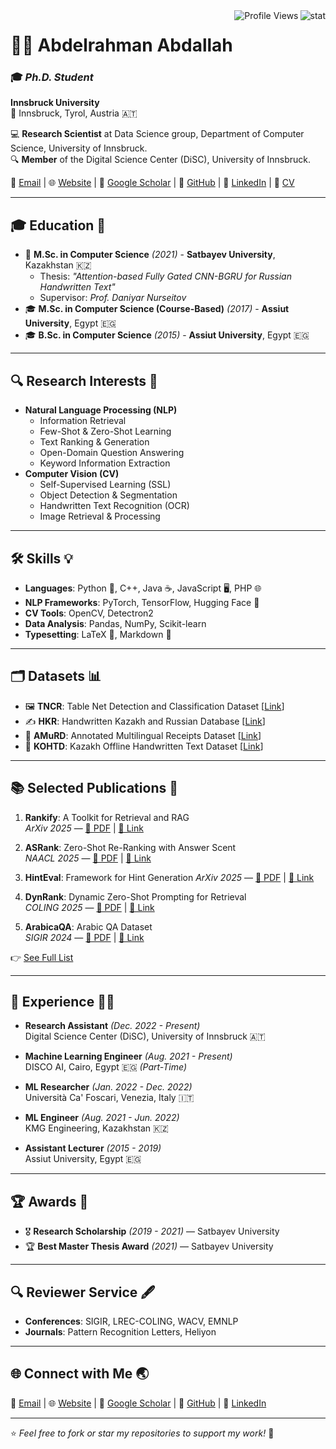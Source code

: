 <img align="right" src="https://github-readme-stats.vercel.app/api?username=abdoelsayed2016&show_icons=true&theme=transparent&hide_title=true&hide_rank=true" alt="stat" />
<img align="right" src="https://komarev.com/ghpvc/?username=abdoelsayed2016" alt="Profile Views" />

# 👨‍💻 Abdelrahman Abdallah

### 🎓 *Ph.D. Student*  
**Innsbruck University**  
📍 Innsbruck, Tyrol, Austria 🇦🇹  

💻 **Research Scientist** at Data Science group, Department of Computer Science, University of Innsbruck.  
🔍 **Member** of the Digital Science Center (DiSC), University of Innsbruck.  

📧 [Email](mailto:abdoelsayed2016@gmail.com) | 🌐 [Website](https://abdoelsayed2016.github.io/) | 📖 [Google Scholar](https://scholar.google.com/citations?user=uoXhF1QAAAAJ&hl=en) | 🐙 [GitHub](https://github.com/abdoelsayed2016) | 💼 [LinkedIn](https://www.linkedin.com/in/abdrahman-abdallah-b61030122/) | 📄 [CV](https://abdoelsayed2016.github.io/CV.pdf)



---

## 🎓 Education 🎯

- 🧠 **M.Sc. in Computer Science** *(2021)* - **Satbayev University**, Kazakhstan 🇰🇿  
  - Thesis: *"Attention-based Fully Gated CNN-BGRU for Russian Handwritten Text"*  
  - Supervisor: *Prof. Daniyar Nurseitov*  
- 🎓 **M.Sc. in Computer Science (Course-Based)** *(2017)* - **Assiut University**, Egypt 🇪🇬  
- 🎓 **B.Sc. in Computer Science** *(2015)* - **Assiut University**, Egypt 🇪🇬  

---

## 🔍 Research Interests 🔬

- **Natural Language Processing (NLP)**  
  - Information Retrieval  
  - Few-Shot & Zero-Shot Learning  
  - Text Ranking & Generation  
  - Open-Domain Question Answering  
  - Keyword Information Extraction  
- **Computer Vision (CV)**  
  - Self-Supervised Learning (SSL)  
  - Object Detection & Segmentation  
  - Handwritten Text Recognition (OCR)  
  - Image Retrieval & Processing  

---

## 🛠️ Skills 💡

- **Languages**: Python 🐍, C++, Java ☕, JavaScript 🖥️, PHP 🌐  
- **NLP Frameworks**: PyTorch, TensorFlow, Hugging Face 🤗  
- **CV Tools**: OpenCV, Detectron2  
- **Data Analysis**: Pandas, NumPy, Scikit-learn  
- **Typesetting**: LaTeX 📜, Markdown 📝  

---

## 🗂️ Datasets 📊

- 🖼️ **TNCR**: Table Net Detection and Classification Dataset [[Link](https://github.com/abdoelsayed2016/TNCR_Dataset)]  
- ✍️ **HKR**: Handwritten Kazakh and Russian Database [[Link](https://github.com/abdoelsayed2016/HKR_Dataset)]  
- 🧾 **AMuRD**: Annotated Multilingual Receipts Dataset [[Link](https://github.com/Update-For-Integrated-Business-AI/AMuRD)]  
- 📑 **KOHTD**: Kazakh Offline Handwritten Text Dataset [[Link](https://github.com/abdoelsayed2016/KOHTD)]  

---

## 📚 Selected Publications 📖

1. **Rankify**: A Toolkit for Retrieval and RAG  
   *ArXiv 2025* — [📄 PDF](https://arxiv.org/abs/2502.02464) | [🔗 Link](https://github.com/DataScienceUIBK/rankify) 

2. **ASRank**: Zero-Shot Re-Ranking with Answer Scent  
   *NAACL 2025* — [📄 PDF](https://arxiv.org/abs/2501.15245) | [🔗 Link](https://github.com/DataScienceUIBK/rankify) 

3. **HintEval**: Framework for Hint Generation 
   *ArXiv 2025* — [📄 PDF]([#](https://arxiv.org/abs/2502.00857)) | [🔗 Link](https://github.com/DataScienceUIBK/HintEval) 

4. **DynRank**: Dynamic Zero-Shot Prompting for Retrieval  
   *COLING 2025* — [📄 PDF](https://arxiv.org/abs/2412.00600) | [🔗 Link](https://github.com/DataScienceUIBK/rankify) 

5. **ArabicaQA**: Arabic QA Dataset  
   *SIGIR 2024* — [📄 PDF](https://arxiv.org/abs/2403.17848) | [🔗 Link](https://github.com/DataScienceUIBK/ArabicaQA) 

👉 [See Full List](https://scholar.google.com/citations?user=uoXhF1QAAAAJ&hl=en)

---

## 👔 Experience 👷‍♂️

- **Research Assistant** *(Dec. 2022 - Present)*  
  Digital Science Center (DiSC), University of Innsbruck 🇦🇹  

- **Machine Learning Engineer** *(Aug. 2021 - Present)*  
  DISCO AI, Cairo, Egypt 🇪🇬 *(Part-Time)*  

- **ML Researcher** *(Jan. 2022 - Dec. 2022)*  
  Università Ca' Foscari, Venezia, Italy 🇮🇹  

- **ML Engineer** *(Aug. 2021 - Jun. 2022)*  
  KMG Engineering, Kazakhstan 🇰🇿  

- **Assistant Lecturer** *(2015 - 2019)*  
  Assiut University, Egypt 🇪🇬  

---

## 🏆 Awards 🥇

- 🎖️ **Research Scholarship** *(2019 - 2021)* — Satbayev University  
- 🏆 **Best Master Thesis Award** *(2021)* — Satbayev University  

---

## 🔍 Reviewer Service 🖋️

- **Conferences**: SIGIR, LREC-COLING, WACV, EMNLP  
- **Journals**: Pattern Recognition Letters, Heliyon  

---

## 🌐 Connect with Me 🌏

💌 [Email](mailto:abdoelsayed2016@gmail.com) | 🌐 [Website](https://abdoelsayed2016.github.io/) | 📖 [Google Scholar](https://scholar.google.com/citations?user=uoXhF1QAAAAJ&hl=en) | 🐙 [GitHub](https://github.com/abdoelsayed2016) | 💼 [LinkedIn](https://www.linkedin.com/in/abdrahman-abdallah-b61030122/) 

---

⭐️ *Feel free to fork or star my repositories to support my work!* 🚀
